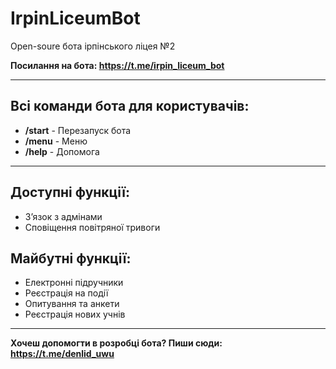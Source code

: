 # IrpinLiceumBot

Open-soure бота ірпінського ліцея №2

<b>Посилання на бота: https://t.me/irpin_liceum_bot</b>

<hr>

<h2>Всі команди бота для користувачів: </h2>
<ul>
  <li><b>/start</b> - Перезапуск бота</li>
  <li><b>/menu</b> - Меню</li>
  <li><b>/help</b> - Допомога</li>
</ul>

<hr>
<h2>Доступні функції: </h2>
<ul>
  <li>Зʼязок з адмінами</li>
  <li>Сповіщення повітряної тривоги</li>
</ul>
<h2>Майбутні функції: </h2>
<ul>
  <li>Електронні підручники</li>
  <li>Реєстрація на події</li>
  <li>Опитування та анкети</li>
  <li>Реєстрація нових учнів</li>
  
</ul>
<hr>

<b>Хочеш допомогти в розробці бота? Пиши сюди: https://t.me/denlid_uwu</b>
